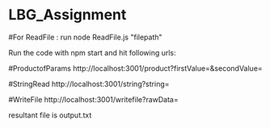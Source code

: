 # LBG_Assignment

#For ReadFile :
run node ReadFile.js "filepath"

Run the code with npm start and hit following urls:

#ProductofParams
http://localhost:3001/product?firstValue=<var1>&secondValue=<var2>

#StringRead
http://localhost:3001/string?string=<add your text>

#WriteFile
http://localhost:3001/writefile?rawData=<add your text>

resultant file is output.txt
